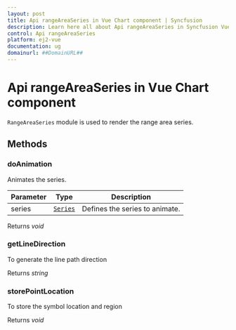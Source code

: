 ```yaml
---
layout: post
title: Api rangeAreaSeries in Vue Chart component | Syncfusion
description: Learn here all about Api rangeAreaSeries in Syncfusion Vue Chart component of Syncfusion Essential JS 2 and more.
control: Api rangeAreaSeries 
platform: ej2-vue
documentation: ug
domainurl: ##DomainURL##
---
```


# Api rangeAreaSeries in Vue Chart component

`RangeAreaSeries` module is used to render the range area series.

## Methods

### doAnimation

Animates the series.

| Parameter | Type | Description |
|------|------|-------------|
| series |  [`Series`](https://ej2.syncfusion.com/vue/documentation/api-series.html) | Defines the series to animate. |

Returns *void*

### getLineDirection

To generate the line path direction

Returns *string*

### storePointLocation

To store the symbol location and region

Returns *void*
